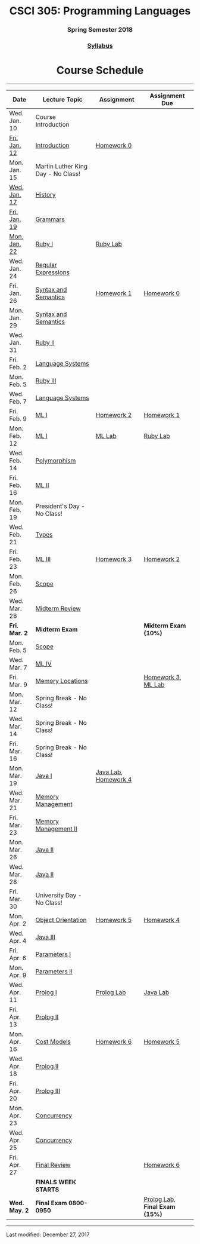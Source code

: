 <div align="center">
<h1>CSCI 305: Programming Languages</h1>
<h3>Spring Semester 2018</h3>

<h3><a href="syllabus.html">Syllabus</a></h3>

<h1>Course Schedule</h1>
</div>

---

Date | Lecture Topic | Assignment | Assignment Due
---- | ------------- | --------------- | ------------
Wed. Jan. 10 | Course Introduction | &nbsp; | &nbsp;
[Fri. Jan. 12](https://youtu.be/SFwcSsM9RUU) | [Introduction](lectures/l02_intro.html) | [Homework 0](homeworks/hw0.html) | &nbsp;
Mon. Jan. 15 | Martin Luther King Day - No Class! | &nbsp; | &nbsp;
[Wed. Jan. 17](https://youtu.be/fcTpXS-nons) | [History](lectures/l03_history.html) | &nbsp; | &nbsp;
[Fri. Jan. 19](https://youtu.be/hETZpdJcn7M) | [Grammars](lectures/l04_grammars.html) | &nbsp; | &nbsp;
[Mon. Jan. 22](https://youtu.be/wSsItJuNd-U) | [Ruby I](lectures/l05_ruby1.html) | [Ruby Lab](https://github.com/CSCI305/csci305-ruby-lab/) | &nbsp;
Wed. Jan. 24 | [Regular Expressions](lectures/l06_ruby_regex.html) | &nbsp; | &nbsp;
Fri. Jan. 26 | [Syntax and Semantics](lectures/l07_08_syntax.html) | [Homework 1](homeworks/hw1.html) | [Homework 0](homeworks/hw0.html)
Mon. Jan. 29 | [Syntax and Semantics](lectures/l07_08_syntax.html) | &nbsp; | &nbsp;
Wed. Jan. 31 | [Ruby II](lectures/l09_ruby2.html) | &nbsp; | &nbsp;
Fri. Feb. 2 | [Language Systems](lectures/l10_12_langsys.html) | &nbsp; | &nbsp;
Mon. Feb. 5 | [Ruby III](lectures/l11_ruby3.html) | &nbsp; | &nbsp;
Wed. Feb. 7 | [Language Systems](lectures/l10_12_langsys.html) | &nbsp; | &nbsp;
Fri. Feb. 9 | [ML I](lectures/l13_14_ml1.html) | [Homework 2](homeworks/hw2.html) | [Homework 1](homeworks/hw1.html)
Mon. Feb. 12 | [ML I](lectures/l13_14_ml1.html) | [ML Lab](https://github.com/CSCI305/csci305-ml-lab/) | [Ruby Lab](https://github.com/CSCI305/csci305-ruby-lab/)
Wed. Feb. 14 | [Polymorphism](lectures/l15_polymorphism.html) | &nbsp; | &nbsp;
Fri. Feb. 16 | [ML II](lectures/l16_ml2.html) | &nbsp; | &nbsp;
Mon. Feb. 19 | President's Day - No Class! | &nbsp; | &nbsp;
Wed. Feb. 21 | [Types](lectures/l17_types.html) | &nbsp; | &nbsp;
Fri. Feb. 23 | [ML III](lectures/l18_ml3.html) | [Homework 3](homeworks/hw3.html) | [Homework 2](homeworks/hw2.html)
Mon. Feb. 26 | [Scope](lectures/l20_21_scope.html) | &nbsp; | &nbsp;
Wed. Mar. 28 | [Midterm Review](lectures/l19_midtermrev.html) | &nbsp; |
**Fri. Mar. 2** | **Midterm Exam** | &nbsp; | **Midterm Exam (10%)**
Mon. Feb. 5 | [Scope](lectures/l20_21_scope.html) | &nbsp; | &nbsp;
Wed. Mar. 7 | [ML IV](lectures/l22_ml4.html) | &nbsp; | &nbsp;
Fri. Mar. 9 | [Memory Locations](lectures/l23_memoryloc.html) | &nbsp; | [Homework 3](homeworks/hw3.html), [ML Lab](https://github.com/CSCI305/csci305-ml-lab/)
Mon. Mar. 12 | Spring Break - No Class! | &nbsp; | &nbsp;
Wed. Mar. 14 | Spring Break - No Class! | &nbsp; | &nbsp;
Fri. Mar. 16 | Spring Break - No Class! | &nbsp; | &nbsp;
Mon. Mar. 19 | [Java I](lectures/l24_java1.html) | [Java Lab](https://github.com/CSCI305/csci305-java-lab/), [Homework 4](homeworks/hw4.html) | &nbsp;
Wed. Mar. 21 | [Memory Management](lectures/l25_memmgmt.html) | &nbsp; | &nbsp;
Fri. Mar. 23 | [Memory Management II](lectures/l26_memmgmt2.html) | &nbsp; | &nbsp;
Mon. Mar. 26 | [Java II](lectures/l27_28_java2.html) | &nbsp; | &nbsp;
Wed. Mar. 28 | [Java II](lectures/l27_28_java2.html) | &nbsp; | &nbsp;
Fri. Mar. 30 | University Day - No Class! | &nbsp; | &nbsp;
Mon. Apr. 2 | [Object Orientation](lectures/l29_object.html) | [Homework 5](homeworks/hw5.html) | [Homework 4](homeworks/hw4.html)
Wed. Apr. 4 | [Java III](lectures/l30_java3.html) | &nbsp; | &nbsp;
Fri. Apr. 6 | [Parameters I](lectures/l31_params1.html) | &nbsp; | &nbsp;
Mon. Apr. 9 | [Parameters II](lectures/l32_params2.html) | &nbsp; | &nbsp;
Wed. Apr. 11 | [Prolog I](lectures/l33_prolog1.html) | [Prolog Lab](https://github.com/CSCI305/csci305-prolog-lab/) | [Java Lab](https://github.com/CSCI305/csci305-java-lab/)
Fri. Apr. 13 | [Prolog II](lectures/l34_36_prolog2.html) | &nbsp; | &nbsp;
Mon. Apr. 16 | [Cost Models](lectures/l35_cost.html) | [Homework 6](homeworks/hw6.html) | [Homework 5](homeworks/hw5.html)
Wed. Apr. 18 | [Prolog II](lectures/l34_36_prolog2.html) | &nbsp; | &nbsp;
Fri. Apr. 20 | [Prolog III](lectures/l37_prolog3.html) | &nbsp; | &nbsp;
Mon. Apr. 23 | [Concurrency](lectures/l38_39_concurrency.html) | &nbsp; | &nbsp;
Wed. Apr. 25 | [Concurrency](lectures/l38_39_concurrency.html) | &nbsp; | &nbsp;
Fri. Apr. 27 | [Final Review](lectures/l40_finalrev.html) | &nbsp; | [Homework 6](homeworks/hw6.html)
&nbsp; | **FINALS WEEK STARTS** | &nbsp; | &nbsp;
**Wed. May. 2** | **Final Exam 0800-0950** | &nbsp; | [Prolog Lab](https://github.com/CSCI305/csci305-prolog-lab/), **Final Exam (15%)**

---

Last modified: December 27, 2017
